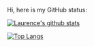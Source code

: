 Hi, here is my GitHub status:

[![Laurence's github stats](https://github-readme-stats.vercel.app/api?username=LaurenceHo&show_icons=true&count_private=true&theme=dracula&hide=stars,prs&show=reviews&hide_rank=true)](https://github.com/anuraghazra/github-readme-stats)

[![Top Langs](https://github-readme-stats.vercel.app/api/top-langs/?username=LaurenceHo&layout=compact&card_width=445)](https://github.com/anuraghazra/github-readme-stats)

<!--
**LaurenceHo/LaurenceHo** is a ✨ _special_ ✨ repository because its `README.md` (this file) appears on your GitHub profile.

Here are some ideas to get you started:

- 🔭 I’m currently working on ...
- 🌱 I’m currently learning ...
- 👯 I’m looking to collaborate on ...
- 🤔 I’m looking for help with ...
- 💬 Ask me about ...
- 📫 How to reach me: ...
- 😄 Pronouns: ...
- ⚡ Fun fact: ...
-->
